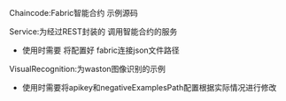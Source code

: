 Chaincode:Fabric智能合约 示例源码

Service:为经过REST封装的 调用智能合约的服务

- 使用时需要 将配置好 fabric连接json文件路径

VisualRecognition:为waston图像识别的示例

- 使用时需要将apikey和negativeExamplesPath配置根据实际情况进行修改

